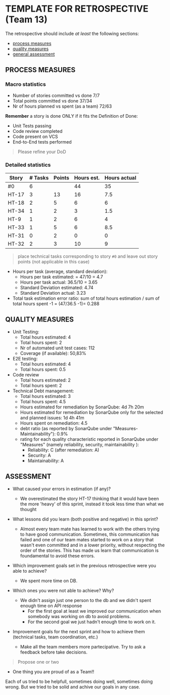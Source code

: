 # TEMPLATE FOR RETROSPECTIVE (Team 13)

The retrospective should include _at least_ the following
sections:

- [process measures](#process-measures)
- [quality measures](#quality-measures)
- [general assessment](#assessment)

## PROCESS MEASURES

### Macro statistics

- Number of stories committed vs done 7/7
- Total points committed vs done 37/34
- Nr of hours planned vs spent (as a team) 72/63

**Remember** a story is done ONLY if it fits the Definition of Done:

- Unit Tests passing
- Code review completed
- Code present on VCS
- End-to-End tests performed

> Please refine your DoD

### Detailed statistics

| Story | # Tasks | Points | Hours est. | Hours actual |
| ----- | ------- | ------ | ---------- | ------------ |
| #0    | 6       |        | 44         | 35           |
| HT-17 | 3       | 13     | 16         | 7.5          |
| HT-18 | 2       | 5      | 6          | 6            |
| HT-34 | 1       | 2      | 3          | 1.5          |
| HT-9  | 1       | 2      | 6          | 4            |
| HT-33 | 1       | 5      | 6          | 8.5          |
| HT-31 | 0       | 2      | 0          | 0            |
| HT-32 | 2       | 3      | 10         | 9            |   

> place technical tasks corresponding to story `#0` and leave out story points (not applicable in this case)

- Hours per task (average, standard deviation):
  - Hours per task estimated: = 47/10 = 4.7
  - Hours per task actual: 36.5/10 = 3.65
  - Standard Deviation estimated: 4.74
  - Standard Deviation actual: 3.23
- Total task estimation error ratio: sum of total hours estimation / sum of total hours spent -1 = (47/36.5 -1)= 0.288

## QUALITY MEASURES

- Unit Testing:
  - Total hours estimated: 4
  - Total hours spent: 2
  - Nr of automated unit test cases: 112
  - Coverage (if available): 50,83%
- E2E testing:
  - Total hours estimated: 4
  - Total hours spent: 0.5
- Code review
  - Total hours estimated: 2
  - Total hours spent: 2
- Technical Debt management:
  - Total hours estimated: 3
  - Total hours spent: 4.5
  - Hours estimated for remediation by SonarQube: 4d 7h 20m
  - Hours estimated for remediation by SonarQube only for the selected and planned issues: 1d 4h 41m
  - Hours spent on remediation: 4.5
  - debt ratio (as reported by SonarQube under "Measures-Maintainability"): 0.9%
  - rating for each quality characteristic reported in SonarQube under "Measures" (namely reliability, security, maintainability ): 
    - Reliability: C (after remediation: A)
    - Security: A
    - Maintainability: A

## ASSESSMENT

- What caused your errors in estimation (if any)?

  - We overestimated the story HT-17 thinking that it would have been the more 'heavy' of this sprint, instead it took less time than what we thought
 
- What lessons did you learn (both positive and negative) in this sprint?

  - Almost every team mate has learned to work with the others trying to have good communication. Sometimes, this communication has failed and one of our team mates started to work on a story that wasn't even committed and in a lower priority, without respecting the order of the stories. This has made us learn that communication is foundamental to avoid these errors.

- Which improvement goals set in the previous retrospective were you able to achieve?
  - We spent more time on DB. 
- Which ones you were not able to achieve? Why?
  - We didn't assign just one person to the db and we didn't spent enough time on API response
    - For the first goal at least we improved our communication when somebody was working on db to avoid problems.
    - For the second goal we just hadn't enough time to work on it.
- Improvement goals for the next sprint and how to achieve them (technical tasks, team coordination, etc.)
  - Make all the team members more partecipative. Try to ask a feedback before take decisions.

> Propose one or two

- One thing you are proud of as a Team!!

Each of us tried to be helpfull, sometimes doing well, sometimes doing wrong. But we tried to be solid and achive our goals in any case.
